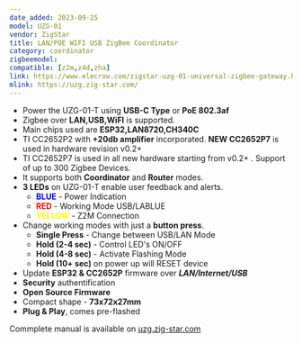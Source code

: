 ```yaml
---
date_added: 2023-09-25
model: UZG-01
vendor: ZigStar
title: LAN/POE WIFI USB ZigBee Coordinator
category: coordinator
zigbeemodel: 
compatible: [z2m,z4d,zha]
link: https://www.elecrow.com/zigstar-uzg-01-universal-zigbee-gateway.html
mlink: https://uzg.zig-star.com/
---
```


- Power the UZG-01-T using **USB-C Type** or **PoE 802.3af**
- Zigbee over **LAN,USB,WiFI** is supported.
- Main chips used are **ESP32,LAN8720,CH340C**
- TI CC2652P2 with **+20db amplifier** incorporated. **NEW CC2652P7** is used in hardware revision v0.2+
- TI CC2652P7 is used in all new hardware starting from v0.2+ . Support of up to 300 Zigbee Devices.
- It supports both **Coordinator** and **Router** modes.
- **3 LEDs** on UZG-01-T enable user feedback and alerts.
    - <span style="color:blue">**BLUE**</span> - Power Indication
    - <span style="color:red">**RED**</span> - Working Mode USB/LABLUE
    - <span style="color:yellow">**YELLOW**</span> - Z2M Connection
- Change working modes with just a **button press**.
    - **Single Press** - Change between USB/LAN Mode
    - **Hold (2-4 sec)** - Control LED's ON/OFF
    - **Hold (4-8 sec)** - Activate Flashing Mode
    - **Hold (10+ sec)** on power up will RESET device
- Update **ESP32 & CC2652P** firmware over ***LAN/Internet/USB***
- **Security** authentification 
- **Open Source Firmware**
- Compact shape - **73x72x27mm**
- **Plug & Play**, comes pre-flashed

Commplete manual is available on [uzg.zig-star.com](https://uzg.zig-star.com)

